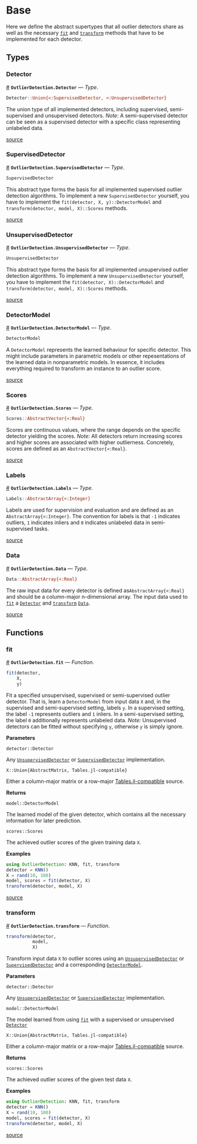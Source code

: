
<a id='Base'></a>

<a id='Base-1'></a>

# Base


Here we define the abstract supertypes that all outlier detectors share as well as the necessary [`fit`](base.md#OutlierDetection.fit) and [`transform`](base.md#OutlierDetection.transform) methods that have to be implemented for each detector.


<a id='Types'></a>

<a id='Types-1'></a>

## Types


<a id='Detector'></a>

<a id='Detector-1'></a>

### Detector

<a id='OutlierDetection.Detector' href='#OutlierDetection.Detector'>#</a>
**`OutlierDetection.Detector`** &mdash; *Type*.



```julia
Detector::Union{<:SupervisedDetector, <:UnsupervisedDetector}
```

The union type of all implemented detectors, including supervised, semi-supervised and unsupervised detectors. *Note:* A semi-supervised detector can be seen as a supervised detector with a specific class representing unlabeled data.


<a target='_blank' href='https://github.com/davnn/OutlierDetection.jl/blob/ea70ca208859a6499674e7a6dd3af02b0aeae978/src/base.jl#LL19-L24' class='documenter-source'>source</a><br>


<a id='SupervisedDetector'></a>

<a id='SupervisedDetector-1'></a>

### SupervisedDetector

<a id='OutlierDetection.SupervisedDetector' href='#OutlierDetection.SupervisedDetector'>#</a>
**`OutlierDetection.SupervisedDetector`** &mdash; *Type*.



```julia
SupervisedDetector
```

This abstract type forms the basis for all implemented supervised outlier detection algorithms. To implement a new `SupervisedDetector` yourself, you have to implement the `fit(detector, X, y)::DetectorModel` and `transform(detector, model, X)::Scores` methods. 


<a target='_blank' href='https://github.com/davnn/OutlierDetection.jl/blob/ea70ca208859a6499674e7a6dd3af02b0aeae978/src/base.jl#LL10-L16' class='documenter-source'>source</a><br>


<a id='UnsupervisedDetector'></a>

<a id='UnsupervisedDetector-1'></a>

### UnsupervisedDetector

<a id='OutlierDetection.UnsupervisedDetector' href='#OutlierDetection.UnsupervisedDetector'>#</a>
**`OutlierDetection.UnsupervisedDetector`** &mdash; *Type*.



```julia
UnsupervisedDetector
```

This abstract type forms the basis for all implemented unsupervised outlier detection algorithms. To implement a new `UnsupervisedDetector` yourself, you have to implement the `fit(detector, X)::DetectorModel` and `transform(detector, model, X)::Scores` methods. 


<a target='_blank' href='https://github.com/davnn/OutlierDetection.jl/blob/ea70ca208859a6499674e7a6dd3af02b0aeae978/src/base.jl#LL1-L7' class='documenter-source'>source</a><br>


<a id='DetectorModel'></a>

<a id='DetectorModel-1'></a>

### DetectorModel

<a id='OutlierDetection.DetectorModel' href='#OutlierDetection.DetectorModel'>#</a>
**`OutlierDetection.DetectorModel`** &mdash; *Type*.



```julia
DetectorModel
```

A `DetectorModel` represents the learned behaviour for specific detector. This might include parameters in parametric models or other repesentations of the learned data in nonparametric models. In essence, it includes everything required to transform an instance to an outlier score.


<a target='_blank' href='https://github.com/davnn/OutlierDetection.jl/blob/ea70ca208859a6499674e7a6dd3af02b0aeae978/src/base.jl#LL27-L33' class='documenter-source'>source</a><br>


<a id='Scores'></a>

<a id='Scores-1'></a>

### Scores

<a id='OutlierDetection.Scores' href='#OutlierDetection.Scores'>#</a>
**`OutlierDetection.Scores`** &mdash; *Type*.



```julia
Scores::AbstractVector{<:Real}
```

Scores are continuous values, where the range depends on the specific detector yielding the scores. *Note:* All detectors return increasing scores and higher scores are associated with higher outlierness. Concretely, scores are defined as an `AbstractVector{<:Real}`.


<a target='_blank' href='https://github.com/davnn/OutlierDetection.jl/blob/ea70ca208859a6499674e7a6dd3af02b0aeae978/src/base.jl#LL36-L42' class='documenter-source'>source</a><br>


<a id='Labels'></a>

<a id='Labels-1'></a>

### Labels

<a id='OutlierDetection.Labels' href='#OutlierDetection.Labels'>#</a>
**`OutlierDetection.Labels`** &mdash; *Type*.



```julia
Labels::AbstractArray{<:Integer}
```

Labels are used for supervision and evaluation and are defined as an `AbstractArray{<:Integer}`. The convention for labels is that `-1` indicates outliers, `1` indicates inliers and `0` indicates unlabeled data in semi-supervised tasks.


<a target='_blank' href='https://github.com/davnn/OutlierDetection.jl/blob/ea70ca208859a6499674e7a6dd3af02b0aeae978/src/base.jl#LL53-L58' class='documenter-source'>source</a><br>


<a id='Data'></a>

<a id='Data-1'></a>

### Data

<a id='OutlierDetection.Data' href='#OutlierDetection.Data'>#</a>
**`OutlierDetection.Data`** &mdash; *Type*.



```julia
Data::AbstractArray{<:Real}
```

The raw input data for every detector is defined as`AbstractArray{<:Real}` and should be a column-major n-dimensional array. The input data used to [`fit`](base.md#OutlierDetection.fit) a [`Detector`](base.md#OutlierDetection.Detector) and [`transform`](base.md#OutlierDetection.transform) [`Data`](base.md#OutlierDetection.Data).


<a target='_blank' href='https://github.com/davnn/OutlierDetection.jl/blob/ea70ca208859a6499674e7a6dd3af02b0aeae978/src/base.jl#LL45-L50' class='documenter-source'>source</a><br>


<a id='Functions'></a>

<a id='Functions-1'></a>

## Functions


<a id='fit'></a>

<a id='fit-1'></a>

### fit

<a id='OutlierDetection.fit' href='#OutlierDetection.fit'>#</a>
**`OutlierDetection.fit`** &mdash; *Function*.



```julia
fit(detector,
    X,
    y)
```

Fit a specified unsupervised, supervised or semi-supervised outlier detector. That is, learn a `DetectorModel` from input data `X` and, in the supervised and semi-supervised setting, labels `y`. In a supervised setting, the label `-1` represents outliers and `1` inliers. In a semi-supervised setting, the label `0` additionally represents unlabeled data. *Note:* Unsupervised detectors can be fitted without specifying `y`, otherwise `y` is simply ignore.

**Parameters**

```
detector::Detector
```

Any [`UnsupervisedDetector`](base.md#OutlierDetection.UnsupervisedDetector) or [`SupervisedDetector`](base.md#OutlierDetection.SupervisedDetector) implementation.

```
X::Union{AbstractMatrix, Tables.jl-compatible}
```

Either a column-major matrix or a row-major [Tables.jl-compatible](https://github.com/JuliaData/Tables.jl) source.

**Returns**

```
model::DetectorModel
```

The learned model of the given detector, which contains all the necessary information for later prediction.

```
scores::Scores
```

The achieved outlier scores of the given training data `X`.

**Examples**

```julia
using OutlierDetection: KNN, fit, transform
detector = KNN()
X = rand(10, 100)
model, scores = fit(detector, X)
transform(detector, model, X)
```


<a target='_blank' href='https://github.com/davnn/OutlierDetection.jl/blob/ea70ca208859a6499674e7a6dd3af02b0aeae978/src/base.jl#LL89-L116' class='documenter-source'>source</a><br>


<a id='transform'></a>

<a id='transform-1'></a>

### transform

<a id='OutlierDetection.transform' href='#OutlierDetection.transform'>#</a>
**`OutlierDetection.transform`** &mdash; *Function*.



```julia
transform(detector,
          model,
          X)
```

Transform input data `X` to outlier scores using an [`UnsupervisedDetector`](base.md#OutlierDetection.UnsupervisedDetector) or [`SupervisedDetector`](base.md#OutlierDetection.SupervisedDetector) and a corresponding [`DetectorModel`](base.md#OutlierDetection.DetectorModel).

**Parameters**

```
detector::Detector
```

Any [`UnsupervisedDetector`](base.md#OutlierDetection.UnsupervisedDetector) or [`SupervisedDetector`](base.md#OutlierDetection.SupervisedDetector) implementation.

```
model::DetectorModel
```

The model learned from using [`fit`](base.md#OutlierDetection.fit) with a supervised or unsupervised [`Detector`](base.md#OutlierDetection.Detector)

```
X::Union{AbstractMatrix, Tables.jl-compatible}
```

Either a column-major matrix or a row-major [Tables.jl-compatible](https://github.com/JuliaData/Tables.jl) source.

**Returns**

```
scores::Scores
```

The achieved outlier scores of the given test data `X`.

**Examples**

```julia
using OutlierDetection: KNN, fit, transform
detector = KNN()
X = rand(10, 100)
model, scores = fit(detector, X)
transform(detector, model, X)
```


<a target='_blank' href='https://github.com/davnn/OutlierDetection.jl/blob/ea70ca208859a6499674e7a6dd3af02b0aeae978/src/base.jl#LL122-L147' class='documenter-source'>source</a><br>

